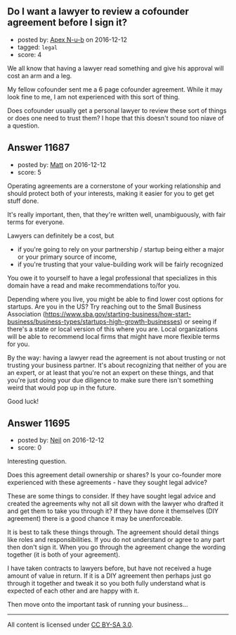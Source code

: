 ## Do I want a lawyer to review a cofounder agreement before I sign it?

- posted by: [Apex N-u-b](https://stackexchange.com/users/7796589/apex-n-u-b) on 2016-12-12
- tagged: `legal`
- score: 4

We all know that having a lawyer read something and give his approval will cost an arm and a leg.

My fellow cofounder sent me a 6 page cofounder agreement. While it may look fine to me, I am not experienced with this sort of thing.

Does cofounder usually get a personal lawyer to review these sort of things or does one need to trust them? I hope that this doesn't sound too niave of a question.




## Answer 11687

- posted by: [Matt](https://stackexchange.com/users/499963/matt) on 2016-12-12
- score: 5

Operating agreements are a cornerstone of your working relationship and should protect both of your interests, making it easier for you to get get stuff done. 

It's really important, then, that they're written well, unambiguously, with fair terms for everyone. 

Lawyers can definitely be a cost, but 

- if you're going to rely on your partnership / startup being either a major or your primary source of income, 
- if you're trusting that your value-building work will be fairly recognized

You owe it to yourself to have a legal professional that specializes in this domain have a read and make recommendations to/for you. 

Depending where you live, you might be able to find lower cost options for startups. Are you in the US? Try reaching out to the Small Business Association (https://www.sba.gov/starting-business/how-start-business/business-types/startups-high-growth-businesses) or seeing if there's a state or local version of this where you are. Local organizations will be able to recommend local firms that might have more flexible terms for you. 

By the way: having a lawyer read the agreement is not about trusting or not trusting your business partner. It's about recognizing that neither of you are an expert, or at least that you're not an expert on these things, and that you're just doing your due diligence to make sure there isn't something weird that would pop up in the future. 

Good luck! 


## Answer 11695

- posted by: [Neil](https://stackexchange.com/users/2711480/neil) on 2016-12-12
- score: 0

Interesting question.

Does this agreement detail ownership or shares? Is your co-founder more experienced with these agreements - have they sought legal advice?

These are some things to consider. If they have sought legal advice and created the agreements why not all sit down with the lawyer who drafted it and get them to take you through it? If they have done it themselves (DIY agreement) there is a good chance it may be unenforceable. 

It is best to talk these things through. The agreement should detail things like roles and responsibilities. If you do not understand or agree to any part then don't sign it. When you go through the agreement change the wording together (it is both of your agreement).

I have taken contracts to lawyers before, but have not received a huge amount of value in return. If it is a DIY agreement then perhaps just go through it together and tweak it so you both fully understand what is expected of each other and are happy with it. 

Then move onto the important task of running your business...



---

All content is licensed under [CC BY-SA 3.0](https://creativecommons.org/licenses/by-sa/3.0/).
